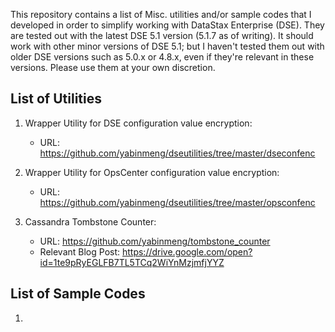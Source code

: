 This repository contains a list of Misc. utilities and/or sample codes that I developed in order to simplify working with DataStax Enterprise (DSE). They are tested out with the latest DSE 5.1 version (5.1.7 as of writing). It should work with other minor versions of DSE 5.1; but I haven't tested them out with older DSE versions such as 5.0.x or 4.8.x, even if they're relevant in these versions. Please use them at your own discretion.

## List of Utilities

1. Wrapper Utility for DSE configuration value encryption:
   - URL: https://github.com/yabinmeng/dseutilities/tree/master/dseconfenc

2. Wrapper Utility for OpsCenter configuration value encryption:
   - URL: https://github.com/yabinmeng/dseutilities/tree/master/opsconfenc
   
3. Cassandra Tombstone Counter:
   - URL: https://github.com/yabinmeng/tombstone_counter
   - Relevant Blog Post: https://drive.google.com/open?id=1te9pRyEGLFB7TL5TCq2WiYnMzjmfjYYZ


## List of Sample Codes

1.  
